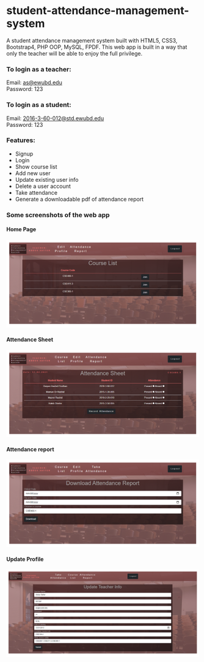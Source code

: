 ﻿# student-attendance-management-system
A student attendance management system built with HTML5, CSS3, Bootstrap4, PHP OOP, MySQL, FPDF. This web app is built in a way that only the teacher will be able to enjoy the full privilege.

### To login as a teacher: 
Email: as@ewubd.edu <br>
Password: 123

### To login as a student: 
Email: 2016-3-60-012@std.ewubd.edu <br>
Password: 123

### Features:
* Signup 
* Login 
* Show course list
* Add new user
* Update existing user info
* Delete a user account
* Take attendance
* Generate a downloadable pdf of attendance report  

### Some screenshots of the web app
#### Home Page
![Home Page](screenshots/homepage.png)
#### Attendance Sheet
![Attendance Sheet](screenshots/attendancesheet.png)
#### Attendance report
![Attendance report](screenshots/report.png)
#### Update Profile
![Update Profile](screenshots/edit.png)
